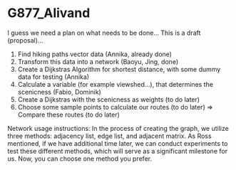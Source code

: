 # G877_Alivand

I guess we need a plan on what needs to be done...
This is a draft (proposal)...

1. Find hiking paths vector data (Annika, already done)
2. Transform this data into a network (Baoyu, Jing, done)
4. Create a Dijkstras Algorithm for shortest distance, with some dummy data for testing (Annika)
5. Calculate a variable (for example viewshed...), that determines the scenicness (Fabio, Dominik)
6. Create a Dijkstras with the scenicness as weights (to do later)
7. Choose some sample points to calculate our routes (to do later)
=> Compare these routes (to do later)

Network usage instructions:
In the process of creating the graph, we utilize three methods: adjacency list, edge list, and adjacent matrix. As Ross mentioned, if we have additional time later, we can conduct experiments to test these different methods, which will serve as a significant milestone for us. Now, you can choose one method you prefer.
